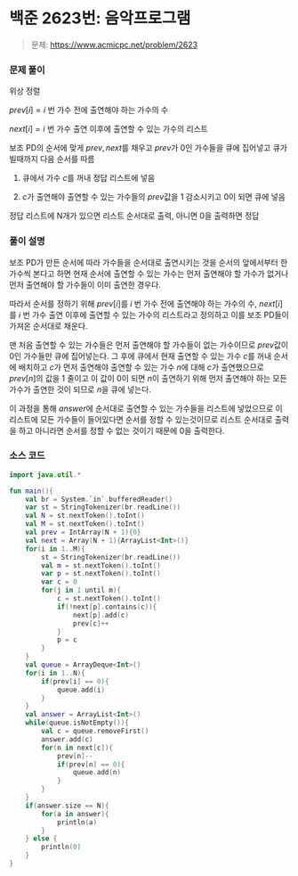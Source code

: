 # 백준 2623번: 음악프로그램

> 문제: https://www.acmicpc.net/problem/2623

### 문제 풀이

위상 정렬

$prev[i] = i$ 번 가수 전에 출연해야 하는 가수의 수

$next[i] = i$ 번 가수 출연 이후에 출연할 수 있는 가수의 리스트

보조 PD의 순서에 맞게 $prev, next$를 채우고 $prev$가 $0$인 가수들을 큐에 집어넣고 큐가 빌때까지 다음 순서를 따름

1. 큐에서 가수 $c$를 꺼내 정답 리스트에 넣음

2. $c$가 출연해야 출연할 수 있는 가수들의 $prev$값을 $1$ 감소시키고 $0$이 되면 큐에 넣음

정답 리스트에 N개가 있으면 리스트 순서대로 출력, 아니면 0을 출력하면 정답

### 풀이 설명

보조 PD가 만든 순서에 따라 가수들을 순서대로 출연시키는 것을 순서의 앞에서부터 한 가수씩 본다고 하면 현재 순서에 출연할 수 있는 가수는 먼저 출연해야 할 가수가 없거나 먼저 출연해야 할 가수들이 이미 출연한 경우다.

따라서 순서를 정하기 위해 $prev[i]$를 $i$ 번 가수 전에 출연해야 하는 가수의 수, $next[i]$를 $i$ 번 가수 출연 이후에 출연할 수 있는 가수의 리스트라고 정의하고 이를 보조 PD들이 가져온 순서대로 채운다.

맨 처음 출연할 수 있는 가수들은 먼저 출연해야 할 가수들이 없는 가수이므로 $prev$값이 $0$인 가수들만 큐에 집어넣는다. 그 후에 큐에서 현재 출연할 수 있는 가수 $c$를 꺼내 순서에 배치하고 $c$가 먼저 출연해야 출연할 수 있는 가수 $n$에 대해 $c$가 출연했으므로 $prev[n]$의 값을 1 줄이고 이 값이 $0$이 되면 $n$이 출연하기 위해 먼저 출연해야 하는 모든 가수가 출연한 것이 되므로 $n$을 큐에 넣는다.

이 과정을 통해 $answer$에 순서대로 출연할 수 있는 가수들을 리스트에 넣었으므로 이 리스트에 모든 가수들이 들어있다면 순서를 정할 수 있는것이므로 리스트 순서대로 출력을 하고 아니라면 순서를 정할 수 없는 것이기 때문에 0을 출력한다.

### 소스 코드
```kotlin
import java.util.*

fun main(){
    val br = System.`in`.bufferedReader()
    var st = StringTokenizer(br.readLine())
    val N = st.nextToken().toInt()
    val M = st.nextToken().toInt()
    val prev = IntArray(N + 1){0}
    val next = Array(N + 1){ArrayList<Int>()}
    for(i in 1..M){
        st = StringTokenizer(br.readLine())
        val m = st.nextToken().toInt()
        var p = st.nextToken().toInt()
        var c = 0
        for(j in 1 until m){
            c = st.nextToken().toInt()
            if(!next[p].contains(c)){
                next[p].add(c)
                prev[c]++
            }
            p = c
        }
    }
    val queue = ArrayDeque<Int>()
    for(i in 1..N){
        if(prev[i] == 0){
            queue.add(i)
        }
    }
    val answer = ArrayList<Int>()
    while(queue.isNotEmpty()){
        val c = queue.removeFirst()
        answer.add(c)
        for(n in next[c]){
            prev[n]--
            if(prev[n] == 0){
                queue.add(n)
            }
        }
    }
    if(answer.size == N){
        for(a in answer){
            println(a)
        }
    } else {
        println(0)
    }
}
```